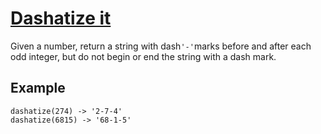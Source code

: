 # [Dashatize it](https://www.codewars.com/kata/dashatize-it "https://www.codewars.com/kata/58223370aef9fc03fd000071")

Given a number, return a string with dash``` '-' ```marks before and after each odd integer,  but do not begin or end the string with a dash mark.

## Example

```
dashatize(274) -> '2-7-4'
dashatize(6815) -> '68-1-5'
```